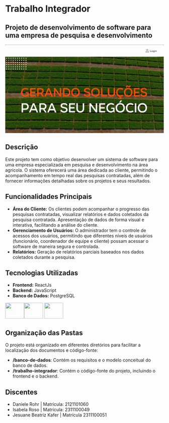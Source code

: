 # Trabalho Integrador

## Projeto de desenvolvimento de software para uma empresa de pesquisa e desenvolvimento

<div align="center">
    <img src="./TelaInicial.jpeg" width="600"/>
</div>

## Descrição

Este projeto tem como objetivo desenvolver um sistema de software para uma empresa especializada em pesquisa e desenvolvimento na área agrícola. O sistema oferecerá uma área dedicada ao cliente, permitindo o acompanhamento em tempo real das pesquisas contratadas, além de fornecer informações detalhadas sobre os projetos e seus resultados.


## Funcionalidades Principais 

- **Área do Cliente:** Os clientes podem acompanhar o progresso das pesquisas contratadas, visualizar relatórios e dados coletados da pesquisa contratada. Apresentação de dados de forma visual e interativa, facilitando a análise do cliente.
- **Gerenciamento de Usuários:** O administrador tem o controle de acessos dos usuários, permitindo que diferentes níveis de usuários (funcionário, coordenador de equipe e cliente) possam acessar o software de maneira segura e controlada.
- **Relatórios:** Geração de relatórios parciais baseados nos dados coletados durante a pesquisa.

## Tecnologias Utilizadas

- **Frontend:** ReactJs
- **Backend:** JavaScript
- **Banco de Dados:** PostgreSQL

<img src="https://cdn.jsdelivr.net/gh/devicons/devicon@latest/icons/react/react-original.svg" width="60" height="50"/><img src="https://cdn.jsdelivr.net/gh/devicons/devicon@latest/icons/javascript/javascript-plain.svg" width="60" height="50"/> <img src="https://cdn.jsdelivr.net/gh/devicons/devicon@latest/icons/postgresql/postgresql-original.svg" width="60" height="50"/>


## Organização das Pastas

O projeto está organizado em diferentes diretórios para facilitar a localização dos documentos e código-fonte:

- **/banco-de-dados**: Contém os requisitos e o modelo conceitual do banco de dados.
- **/trabalho-integrador**: Contém o código-fonte do projeto, incluindo o frontend e o backend.


## Discentes

- Daniele Rohr | Matrícula: 2121101060
- Isabela Roso | Matrícula: 2311100049
- Jesuane Beatriz Kafer | Matrícula 2311100051
